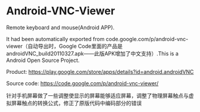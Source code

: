 <h1>
Android-VNC-Viewer
</h1>

Remote keyboard and mouse(Android APP).

It had been automatically exported from code.google.com/p/android-vnc-viewer（自动导出时，Google Code里面的产品是androidVNC_build20110327.apk——此版APK增加了中文支持）.This is a Android Open Source Project.

Product: https://play.google.com/store/apps/details?id=android.androidVNC

Source code: https://code.google.com/p/android-vnc-viewer/

针对手机屏幕做了一些调整使显示的屏幕能够适应屏幕，调整了物理屏幕触点与虚拟屏幕触点的转换公式，修正了原版代码中编码部分的错误
